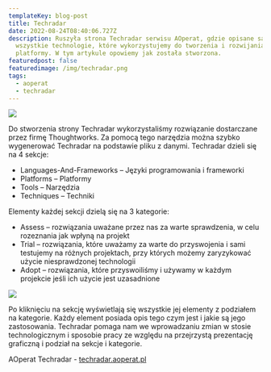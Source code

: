 ```yaml
---
templateKey: blog-post
title: Techradar
date: 2022-08-24T08:40:06.727Z
description: Ruszyła strona Techradar serwisu AOperat, gdzie opisane są
  wszystkie technologie, które wykorzystujemy do tworzenia i rozwijania
  platformy. W tym artykule opowiemy jak została stworzona.
featuredpost: false
featuredimage: /img/techradar.png
tags:
  - aoperat
  - techradar
---
```

![](/img/techradar.png)

Do stworzenia strony Techradar wykorzystaliśmy rozwiązanie dostarczane przez firmę Thoughtworks. Za pomocą tego narzędzia można szybko wygenerować Techradar na podstawie pliku z danymi. Techradar dzieli się na 4 sekcje:

* Languages-And-Frameworks – Języki programowania i frameworki
* Platforms – Platformy
* Tools – Narzędzia 
* Techniques – Techniki 

Elementy każdej sekcji dzielą się na 3 kategorie: 

* Assess – rozwiązania uważane przez nas za warte sprawdzenia, w celu rozeznania jak wpłyną na projekt
* Trial – rozwiązania, które uważamy za warte do przyswojenia i sami testujemy na różnych projektach, przy których możemy zaryzykować użycie niesprawdzonej technologii
* Adopt – rozwiązania, które przyswoiliśmy i używamy w każdym projekcie jeśli ich użycie jest uzasadnione

![](/img/techradar_section.png)

Po kliknięciu na sekcję wyświetlają się wszystkie jej elementy z podziałem na kategorie. Każdy element posiada opis tego czym jest i jakie są jego zastosowania. Techradar pomaga nam we wprowadzaniu zmian w stosie technologicznym i sposobie pracy ze względu na przejrzystą prezentację graficzną i podział na sekcje i kategorie.

AOperat Techradar - [techradar.aoperat.pl](https://techradar.aoperat.pl)